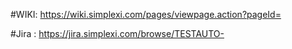 #WIKI: https://wiki.simplexi.com/pages/viewpage.action?pageId=

#Jira : https://jira.simplexi.com/browse/TESTAUTO-
